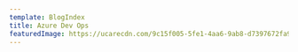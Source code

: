 ```yaml
---
template: BlogIndex
title: Azure Dev Ops
featuredImage: https://ucarecdn.com/9c15f005-5fe1-4aa6-9ab8-d7397672fa9a/
---
```

